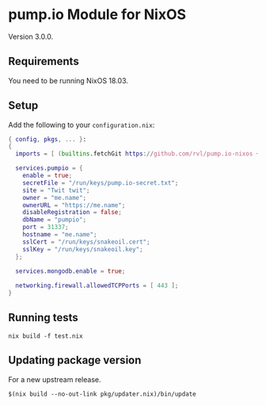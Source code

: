 # pump.io Module for NixOS

Version 3.0.0.

## Requirements

You need to be running NixOS 18.03.

## Setup

Add the following to your `configuration.nix`:

```nix
{ config, pkgs, ... }:
{
  imports = [ (builtins.fetchGit https://github.com/rvl/pump.io-nixos + "/module.nix") ];

  services.pumpio = {
    enable = true;
    secretFile = "/run/keys/pump.io-secret.txt";
    site = "Twit twit";
    owner = "me.name";
    ownerURL = "https://me.name";
    disableRegistration = false;
    dbName = "pumpio";
    port = 31337;
    hostname = "me.name";
    sslCert = "/run/keys/snakeoil.cert";
    sslKey = "/run/keys/snakeoil.key";
  };
 
  services.mongodb.enable = true;

  networking.firewall.allowedTCPPorts = [ 443 ];
}
```


## Running tests

    nix build -f test.nix

## Updating package version

For a new upstream release.

    $(nix build --no-out-link pkg/updater.nix)/bin/update
